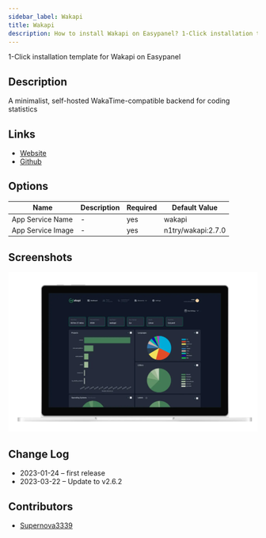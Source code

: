 ```yaml
---
sidebar_label: Wakapi
title: Wakapi
description: How to install Wakapi on Easypanel? 1-Click installation template for Wakapi on Easypanel
---
```


<!-- generated -->

1-Click installation template for Wakapi on Easypanel

## Description

A minimalist, self-hosted WakaTime-compatible backend for coding statistics

## Links

- [Website](https://wakapi.dev/)
- [Github](https://github.com/muety/wakapi)

## Options

Name | Description | Required | Default Value
-|-|-|-
App Service Name | - | yes | wakapi
App Service Image | - | yes | n1try/wakapi:2.7.0

## Screenshots

![Wakapi Screenshot](./assets/screenshot.png)

## Change Log

- 2023-01-24 – first release
- 2023-03-22 – Update to v2.6.2

## Contributors

- [Supernova3339](https://github.com/Supernova3339)
